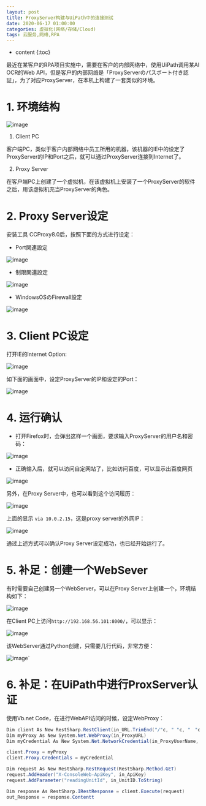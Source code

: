 ```yaml
---
layout: post
title: ProxyServer构建与UiPath中的连接测试
date: 2020-06-17 01:00:00
categories: 虚拟化(网络/存储/Cloud)
tags: 云服务,网络,RPA
---
```

* content
{:toc}

最近在某客户的RPA项目实施中，需要在客户的内部网络中，使用UiPath调用某AI OCR的Web API，但是客户的内部网络是「ProxyServerのパスポート付き認証」，为了对应ProxyServer，在本机上构建了一套类似的环境。

# 1. 环境结构

![image](https://user-images.githubusercontent.com/18595935/84871282-4fa7ee80-b0bb-11ea-9cd9-e877e7375e54.png)

1. Client PC

客户端PC，类似于客户内部网络中员工所用的机器，该机器的IE中的设定了ProxyServer的IP和Port之后，就可以通过ProxyServer连接到Internet了。

2. Proxy Server

在客户端PC上创建了一个虚拟机，在该虚拟机上安装了一个ProxyServer的软件之后，用该虚拟机充当ProxyServer的角色。

# 2. Proxy Server设定

安装工具 CCProxy8.0后，按照下面的方式进行设定：

- Port関連設定

![image](https://user-images.githubusercontent.com/18595935/84874194-386b0000-b0bf-11ea-9680-76f631323c5a.png)

- 制限関連設定

![image](https://user-images.githubusercontent.com/18595935/84874206-3dc84a80-b0bf-11ea-941c-9c55dc476831.png)

- WindowsOSのFirewall設定

![image](https://user-images.githubusercontent.com/18595935/84874216-41f46800-b0bf-11ea-9130-7c299052d139.png)

# 3. Client PC设定

打开IE的Internet Option:

![image](https://user-images.githubusercontent.com/18595935/84874675-ec6c8b00-b0bf-11ea-8176-a825263681e4.png)

如下面的画面中，设定ProxyServer的IP和设定的Port：

![image](https://user-images.githubusercontent.com/18595935/84874810-17ef7580-b0c0-11ea-89e3-bde937b385db.png)


# 4. 运行确认

- 打开Firefox时，会弹出这样一个画面，要求输入ProxyServer的用户名和密码：

![image](https://user-images.githubusercontent.com/18595935/84875299-c1366b80-b0c0-11ea-9e9d-6cde29347026.png)

- 正确输入后，就可以访问自定网站了，比如访问百度，可以显示出百度网页

![image](https://user-images.githubusercontent.com/18595935/84876917-ca283c80-b0c2-11ea-9701-12932353a968.png)

另外，在Proxy Server中，也可以看到这个访问履历：

![image](https://user-images.githubusercontent.com/18595935/84876764-8df4dc00-b0c2-11ea-9b9a-013218018665.png)

上面的显示 `via 10.0.2.15`，这是proxy server的外网IP：

![image](https://user-images.githubusercontent.com/18595935/84877311-4f135600-b0c3-11ea-99ae-65e9139cfbde.png)


通过上述方式可以确认Proxy Server设定成功，也已经开始运行了。

# 5. 补足：创建一个WebSever

有时需要自己创建另一个WebServer，可以在Proxy Server上创建一个，环境结构如下：

![image](https://user-images.githubusercontent.com/18595935/84878053-42dbc880-b0c4-11ea-8aaa-bdd1c6357986.png)

在Client PC上访问`http://192.168.56.101:8000/`，可以显示：

![image](https://user-images.githubusercontent.com/18595935/84878169-6e5eb300-b0c4-11ea-913a-7fbddfbf6a6c.png)

该WebServer通过Python创建，只需要几行代码，非常方便：

![image](https://user-images.githubusercontent.com/18595935/84878388-ba115c80-b0c4-11ea-8ec6-f4c1ea16a79e.png)`

# 6. 补足：在UiPath中进行ProxServer认证

使用Vb.net Code，在进行WebAPI访问的时候，设定WebProxy：

```csharp
Dim client As New RestSharp.RestClient(in_URL.TrimEnd("/"c, " "c, "　"c) + "/ConsoleWeb/api/v1/reading/units")
Dim myProxy As New System.Net.WebProxy(in_ProxyURL)
Dim myCredential As New System.Net.NetworkCredential(in_ProxyUserName, in_ProxyPassword)

client.Proxy = myProxy
client.Proxy.Credentials = myCredential

Dim request As New RestSharp.RestRequest(RestSharp.Method.GET)
request.AddHeader("X-ConsoleWeb-ApiKey", in_ApiKey)
request.AddParameter("readingUnitId", in_UnitID.ToString)

Dim response As RestSharp.IRestResponse = client.Execute(request)
out_Response = response.Contentt
```